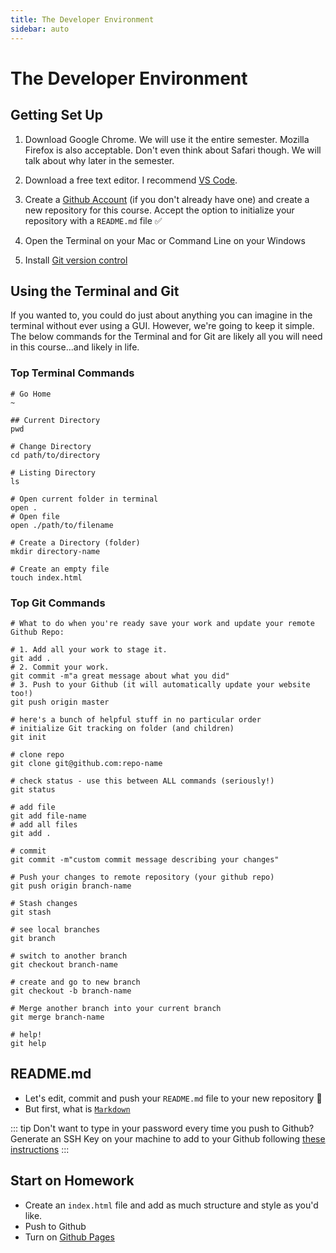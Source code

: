 ```yaml
---
title: The Developer Environment
sidebar: auto
---
```


# The Developer Environment

## Getting Set Up

1. Download Google Chrome. We will use it the entire semester. Mozilla Firefox is also acceptable. Don't even think about Safari though. We will talk about why later in the semester.
1. Download a free text editor. I recommend [VS Code](https://code.visualstudio.com/).
1. Create a [Github Account](https://github.com/) (if you don't already have one) and create a new repository for this course. Accept the option to initialize your repository with a `README.md` file :white_check_mark:

1. Open the Terminal on your Mac or Command Line on your Windows
1. Install [Git version control](https://git-scm.com/downloads)

## Using the Terminal and Git

If you wanted to, you could do just about anything you can imagine in the terminal without ever using a GUI. However, we're going to keep it simple. The below commands for the Terminal and for Git are likely all you will need in this course...and likely in life.

### Top Terminal Commands

```shell
# Go Home
~

## Current Directory
pwd

# Change Directory
cd path/to/directory

# Listing Directory
ls

# Open current folder in terminal
open .
# Open file
open ./path/to/filename

# Create a Directory (folder)
mkdir directory-name

# Create an empty file
touch index.html
```

### Top Git Commands

```git
# What to do when you're ready save your work and update your remote Github Repo:

# 1. Add all your work to stage it.
git add .
# 2. Commit your work.
git commit -m"a great message about what you did"
# 3. Push to your Github (it will automatically update your website too!)
git push origin master
```

```git
# here's a bunch of helpful stuff in no particular order
# initialize Git tracking on folder (and children)
git init

# clone repo
git clone git@github.com:repo-name

# check status - use this between ALL commands (seriously!)
git status

# add file
git add file-name
# add all files
git add .

# commit
git commit -m"custom commit message describing your changes"

# Push your changes to remote repository (your github repo)
git push origin branch-name

# Stash changes
git stash

# see local branches
git branch

# switch to another branch
git checkout branch-name

# create and go to new branch
git checkout -b branch-name

# Merge another branch into your current branch
git merge branch-name

# help!
git help

```

## README.md

- Let's edit, commit and push your `README.md` file to your new repository :tada:
- But first, what is [`Markdown`](https://github.com/adam-p/markdown-here/wiki/Markdown-Cheatsheet)

::: tip Don't want to type in your password every time you push to Github?
Generate an SSH Key on your machine to add to your Github following [these instructions](https://help.github.com/en/github/authenticating-to-github/connecting-to-github-with-ssh)
:::

## Start on Homework

- Create an `index.html` file and add as much structure and style as you'd like.
- Push to Github
- Turn on [Github Pages](https://help.github.com/en/github/working-with-github-pages)

<!-- ## Next: [HTML Lesson & Setting up Github Pages →](lesson-2.md-disabled) -->
